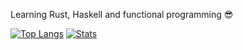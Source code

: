 Learning Rust, Haskell and functional programming 😎

[![Top Langs](https://github-readme-stats.vercel.app/api/top-langs/?username=arte921)](https://github.com/anuraghazra/github-readme-stats)
[![Stats](https://github-readme-stats.vercel.app/api?username=arte921&hide=c#)](https://github.com/anuraghazra/github-readme-stats)
